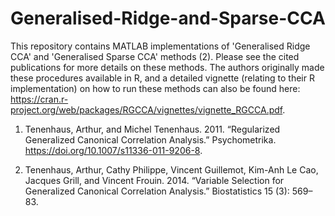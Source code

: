 # Generalised-Ridge-and-Sparse-CCA
This repository contains MATLAB implementations of 'Generalised Ridge CCA' and 'Generalised Sparse CCA' methods (2). Please see the cited publications for more
details on these methods. The authors originally made these procedures available in R, and a detailed vignette (relating to their R implementation) on how 
to run these methods can also be found here: https://cran.r-project.org/web/packages/RGCCA/vignettes/vignette_RGCCA.pdf.


1) Tenenhaus, Arthur, and Michel Tenenhaus. 2011. “Regularized Generalized Canonical Correlation Analysis.” 
Psychometrika. https://doi.org/10.1007/s11336-011-9206-8.

2) Tenenhaus, Arthur, Cathy Philippe, Vincent Guillemot, Kim-Anh Le Cao, Jacques Grill, and Vincent Frouin. 2014. 
“Variable Selection for Generalized Canonical Correlation Analysis.” Biostatistics  15 (3): 569–83.
